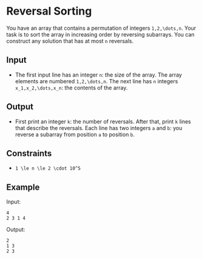# Reversal Sorting 

You have an array that contains a permutation of integers ```1,2,\dots,n```. Your task is to sort the array in increasing order by reversing subarrays. You can construct any solution that has at most ```n``` reversals.
## Input
- The first input line has an integer ```n```: the size of the array. The array elements are numbered ```1,2,\dots,n```.
The next line has ```n``` integers ```x_1,x_2,\dots,x_n```: the contents of the array.
## Output
- First print an integer ```k```: the number of reversals.
After that, print ```k``` lines that describe the reversals. Each line has two integers ```a``` and ```b```: you reverse a subarray from position ```a``` to position ```b```.
## Constraints

- ```1 \le n \le 2 \cdot 10^5```

## Example
Input:
```
4
2 3 1 4
```

Output:
```
2
1 3
2 3
```
